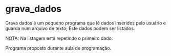 # grava_dados

Grava dados é um pequeno programa que lê dados inseridos pelo usuário e guarda num arquivo de texto;
Este dados podem ser listados.


NOTA: Na listagem está repetindo o primeiro dado.


Programa proposto durante aula de programação.

